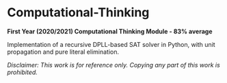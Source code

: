 # Computational-Thinking
**First Year (2020/2021) Computational Thinking Module - 83% average**

Implementation of a recursive DPLL-based SAT solver in Python, with unit propagation and pure literal elimination.

_Disclaimer: This work is for reference only. Copying any part of this work is prohibited._
